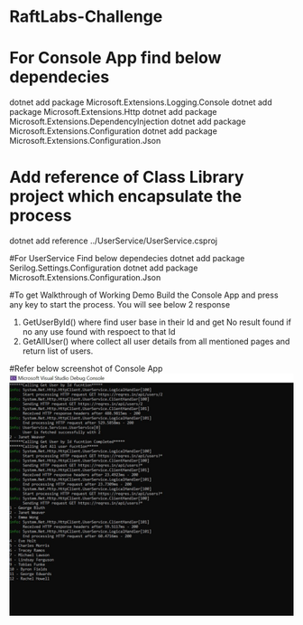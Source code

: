 # RaftLabs-Challenge

# For Console App find below dependecies
dotnet add package Microsoft.Extensions.Logging.Console
dotnet add package Microsoft.Extensions.Http
dotnet add package Microsoft.Extensions.DependencyInjection
dotnet add package Microsoft.Extensions.Configuration
dotnet add package Microsoft.Extensions.Configuration.Json

# Add reference of Class Library project which encapsulate the process
dotnet add reference ../UserService/UserService.csproj

#For UserService Find below dependecies
dotnet add package Serilog.Settings.Configuration
dotnet add package Microsoft.Extensions.Configuration.Json


#To get Walkthrough of Working Demo
Build the Console App and press any key to start the process.
You will see below 2 response
1. GetUserById() where find user base in their Id and get No result found if no any use found with respoect to that Id
2. GetAllUser() where collect all user details from all mentioned pages and return list of users.

#Refer below screenshot of Console App
![Alt text](https://github.com/Abh-ay/Raftlabs-Challenge/blob/main/assets/ConsoleImage.JPG)
